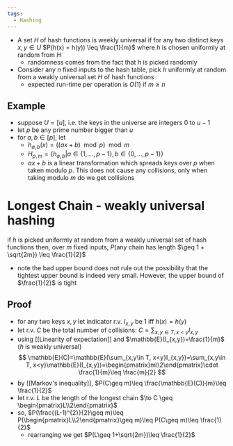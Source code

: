 ```yaml
---
tags:
  - Hashing
---
```

- A set $H$ of hash functions is weekly universal if for any two distinct keys $x,y \in U$ $P(h(x) = h(y)) \leq \frac{1}{m}$ where $h$ is chosen uniformly at random from $H$
	- randomness comes from the fact that $h$ is picked randomly
- Consider any $n$ fixed inputs to the hash table, pick $h$ uniformly at random from a weakly universal set $H$ of hash functions 
	- expected run-time per operation is $O(1)$ if $m \geq n$
## Example
- suppose $U=[u]$, i.e. the keys in the universe are integers $0$ to $u-1$
- let $p$ be any prime number bigger than $u$
- for $a,b \in [p]$, let
	- $h_{a,b}(x)=((ax+b)\mod p)\mod m$
	- $H_{p,m}=\{h_{a,b}|a \in \{1,...,p-1\},b \in \{0,...,p-1\}\}$
	- $ax+b$ is a linear transformation which spreads keys over $p$ when taken modulo $p$. This does not cause any collisions, only when taking modulo $m$ do we get collisions
# Longest Chain - weakly universal hashing
if $h$ is picked uniformly at random from a weakly universal set of hash functions then, over $m$ fixed inputs, $P($any chain has length $\geq 1 + \sqrt{2m}) \leq \frac{1}{2}$
- note the bad upper bound does not rule out the possibility that the tightest upper bound is indeed very small. However, the upper bound of $\frac{1}{2}$ is tight
## Proof
- for any two keys $x,y$ let indicator r.v. $I_{x,y}$ be $1$ iff $h(x)=h(y)$
- let r.v. $C$ be the total number of collisions: $C=\sum_{x,y \in T, x<y}I_{x,y}$ 
- using [[Linearity of expectation]] and $\mathbb{E}(I_{x,y})=\frac{1}{m}$ ($h$ is weakly universal)
$$
\mathbb{E}(C)=\mathbb{E}(\sum_{x,y\in T, x<y}I_{x,y})=\sum_{x,y\in T, x<y}\mathbb{E}(I_{x,y})=\begin{pmatrix}m\\2\end{pmatrix}\cdot \frac{1}{m}\leq \frac{m}{2}
$$
- by [[Markov's inequality]], $P(C\geq m)\leq \frac{\mathbb{E}(C)}{m}\leq \frac{1}{2}$
- let r.v. $L$ be the length of the longest chain $\to C \geq \begin{pmatrix}L\\2\end{pmatrix}$
- so, $P(\frac{(L-1)^{2}}{2}\geq m)\leq P(\begin{pmatrix}L\\2\end{pmatrix}\geq m)\leq P(C\geq m)\leq \frac{1}{2}$
	- rearranging we get $P(L\geq 1+\sqrt{2m})\leq \frac{1}{2}$